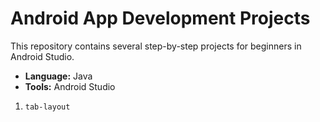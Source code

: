 # Android App Development Projects

This repository contains several step-by-step projects for beginners in Android Studio. 

- **Language:** Java
- **Tools:** Android Studio

1. `tab-layout`
